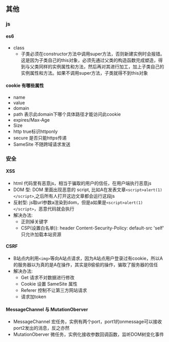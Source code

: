 ## 其他

### js

#### es6
- class
  - 子类必须在constructor方法中调用super方法，否则新建实例时会报错。这是因为子类自己的this对象，必须先通过父类的构造函数完成塑造，得到与父类同样的实例属性和方法，然后再对其进行加工，加上子类自己的实例属性和方法。如果不调用super方法，子类就得不到this对象

#### cookie 有哪些属性
- name
- value
- domain
- path 表示此domain下哪个具体路径才能访问此cookie
- expires/Max-Age 
- Size
- http true标识httponly
- secure 是否只能https传递
- SameSite 不随跨域请求发送

### 安全

#### XSS
- html 代码里有恶意js，相当于骗取的用户的信任，在用户端执行恶意js
- DOM 型: DOM 里面出现恶意的 script, 比如A在发表文章`<script>alert(1)</script>`,之后所有人打开这边文章都会运行这段js
- 反射型: js取url参数a渲染到dom，但是a如果是`<script>alert(1)</script>`，恶意代码就会执行
- 解决办法:
  - 正则掉关键字
  - CSP(设置白名单)): header Content-Security-Policy: default-src 'self' 只允许加载本站资源

#### CSRF
- B站点内利用`<img>`等向A站点请求，因为A站点用户登录过有cookie，所以A的服务器以为真的是A在操作，其实是B偷偷的操作，骗取了服务器的信任
- 解决办法:
  - Get 请求不对数据进行修改
  - Cookie 设置 SameSite 属性
  - Referer 控制不让第三方网站请求
  - 请求加token

#### MessageChannel 与 MutationOberver
- MessageChannel 宏任务，实例有两个port，port1的onmessage可以接收port2发出的消息，反之亦然
- MutationOberver 微任务，实例化接收参数回调函数，监听DOM树变化事件